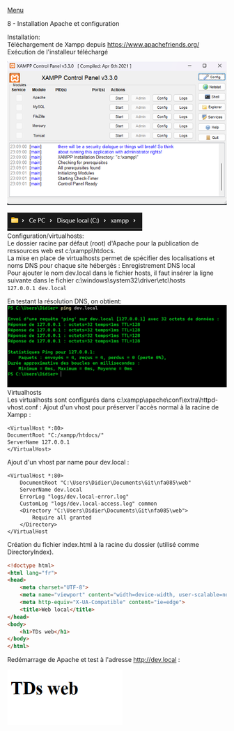 [Menu](../menu.md)

8 - Installation Apache et configuration  

Installation:  
Téléchargement de Xampp depuis https://www.apachefriends.org/  
Exécution de l'installeur téléchargé

![](../images/xampp.png)

![](../images/xampp_racine.png)  
Configuration/virtualhosts:  
Le dossier racine par défaut (root) d'Apache pour la publication de ressources web est c:\xampp\htdocs.  
La mise en place de virtualhosts permet de spécifier des localisations et noms DNS pour chaque site hébergés :
Enregistrement DNS local  
Pour ajouter le nom dev.local dans le fichier hosts, il faut insérer la ligne suivante dans le fichier c:\windows\system32\driver\etc\hosts  
`127.0.0.1 dev.local` 

En testant la résolution DNS, on obtient:  
![](../images/ping_dev_local.png)  
Virtualhosts  
Les virtualhosts sont configurés dans c:\xampp\apache\conf\extra\httpd-vhost.conf :
Ajout d'un vhost pour préserver l'accès normal à la racine de Xampp :
```
<VirtualHost *:80>
DocumentRoot "C:/xampp/htdocs/"
ServerName 127.0.0.1  
</VirtualHost>  
```  
Ajout d'un vhost par name pour dev.local :
```
<VirtualHost *:80>
    DocumentRoot "C:\Users\Didier\Documents\Git\nfa085\web"
    ServerName dev.local
    ErrorLog "logs/dev.local-error.log"
    CustomLog "logs/dev.local-access.log" common
    <Directory "C:\Users\Didier\Documents\Git\nfa085\web">
        Require all granted    
    </Directory>
</VirtualHost

```  
Création du fichier index.html à la racine du dossier (utilisé comme DirectoryIndex).
```html
<!doctype html>
<html lang="fr">
<head>
    <meta charset="UTF-8">
    <meta name="viewport" content="width=device-width, user-scalable=no, initial-scale=1.0, maximum-scale=1.0, minimum-scale=1.0">
    <meta http-equiv="X-UA-Compatible" content="ie=edge">
    <title>Web local</title>
</head>
<body>
    <h1>TDs web</h1>
</body>
</html>
```  
Redémarrage de Apache et test à l'adresse http://dev.local :

![](../images/dev.local.png)
